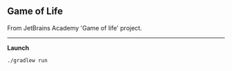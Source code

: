 Game of Life
------------

From JetBrains Academy 'Game of life' project.

---

**Launch**
```
./gradlew run
```

